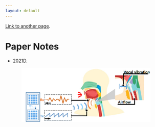 ```yaml
---
layout: default
---
```



[Link to another page](./another-page.html).

# Paper Notes
- [2021D](./paper_notes/Detail_2021.html).

<div style="text-align:center">
    <p align="center">
        <img src="./paper_notes/imgs/D2021_21_fig1.png", width="80%">
    </p>
</div>
